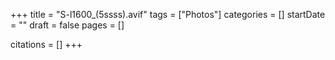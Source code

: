 +++
title = "S-l1600_(5ssss).avif"
tags = ["Photos"]
categories = []
startDate = ""
draft = false
pages = []

citations = []
+++
